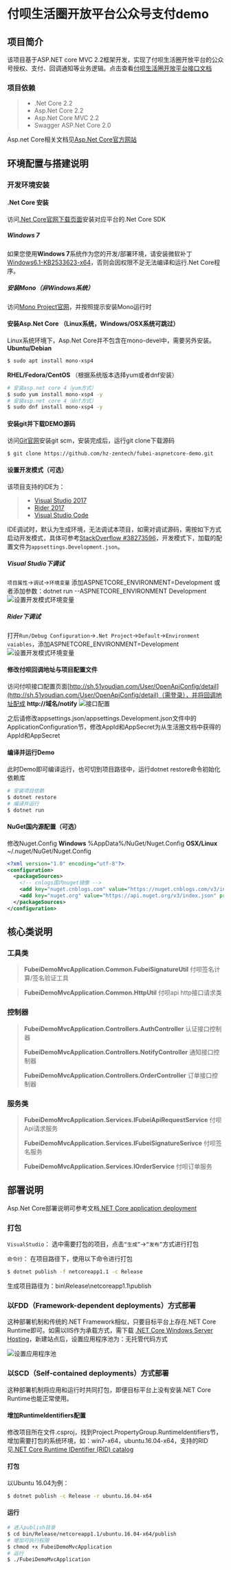 # 付呗生活圈开放平台公众号支付demo

## 项目简介
该项目基于ASP.NET core MVC 2.2框架开发，实现了付呗生活圈开放平台的公众号授权、支付、回调通知等业务逻辑。点击查看[付呗生活圈开放平台接口文档](https://www.gitbook.com/book/fubei/lifecircleopen-api)

### 项目依赖
>* .Net Core 2.2
>* Asp.Net Core 2.2
>* Asp.Net Core MVC 2.2
>* Swagger ASP.Net Core 2.0

Asp.net Core相关文档见[Asp.Net Core官方网站](https://docs.microsoft.com/en-us/aspnet/core/)

## 环境配置与搭建说明
### 开发环境安装
#### .Net Core 安装
访问[.Net Core官网下载页面](https://www.microsoft.com/net/download/core)安装对应平台的.Net Core SDK

##### Windows 7
如果您使用**Windows 7**系统作为您的开发/部署环境，请安装微软补丁[Windows6.1-KB2533623-x64](https://support.microsoft.com/en-us/help/2533623/microsoft-security-advisory-insecure-library-loading-could-allow-remote-code-execution)，否则会因权限不足无法编译和运行.Net Core程序。

##### 安装Mono（非Windows系统）
访问[Mono Project官网](http://www.mono-project.com/download/#download-lin)，并按照提示安装Mono运行时

#### 安装Asp.Net Core （Linux系统，Windows/OSX系统可跳过）
Linux系统环境下，Asp.Net Core并不包含在mono-devel中，需要另外安装。
**Ubuntu/Debian**
``` bash
$ sudo apt install mono-xsp4
```
**RHEL/Fedora/CentOS** （根据系统版本选择yum或者dnf安装）
``` bash
# 安装asp.net core 4（yum方式）
$ sudo yum install mono-xsp4 -y
# 安装asp.net core 4（dnf方式）
$ sudo dnf install mono-xsp4 -y
```

#### 安装git并下载DEMO源码
访问[Git官网](https://git-scm.com/downloads)安装git scm，安装完成后，运行git clone下载源码
``` bash
$ git clone https://github.com/hz-zentech/fubei-aspnetcore-demo.git
```
#### 设置开发模式（可选）
该项目支持的IDE为：
> * [Visual Studio 2017](https://www.visualstudio.com/downloads/)
> * [Rider 2017](https://www.jetbrains.com/rider/)
> * [Visual Studio Code](https://code.visualstudio.com/)

IDE调试时，默认为生成环境，无法调试本项目，如需对调试源码，需按如下方式启动开发模式，具体可参考[StackOverflow #38273596](https://stackoverflow.com/questions/38273596/net-core-project-json-commands-set-aspnetcore-environment)，开发模式下，加载的配置文件为`appsettings.Development.json`。

##### **Visual Studio**下调试
`项目属性`->`调试`->`环境变量`
添加ASPNETCORE_ENVIRONMENT=Development
或者添加参数：dotnet run --ASPNETCORE_ENVIRONMENT Development
![设置开发模式环境变量](http://hz-zentech-github.oss-cn-shanghai.aliyuncs.com/fubei-aspnetcore-demo/1497869481800.png)

##### **Rider**下调试
打开`Run/Debug Configuration`->`.Net Project`->`Default`->`Environment vaiables`，添加ASPNETCORE_ENVIRONMENT=Development
![设置开发模式环境变量](http://hz-zentech-github.oss-cn-shanghai.aliyuncs.com/fubei-aspnetcore-demo/1497869624008.png)

#### 修改付呗回调地址与项目配置文件
访问付呗接口配置页面[http://sh.51youdian.com/User/OpenApiConfig/detail](http://sh.51youdian.com/User/OpenApiConfig/detail)（需登录），并将回调地址配成 **http://域名/notify**
![接口配置](http://hz-zentech-github.oss-cn-shanghai.aliyuncs.com/fubei-aspnetcore-demo/1497886147121.png)

之后请修改appsettings.json/appsettings.Development.json文件中的ApplicationConfiguration节，修改AppId和AppSecret为从生活圈文档中获得的AppId和AppSecret

#### 编译并运行Demo
此时Demo即可编译运行，也可切到项目路径中，运行dotnet restore命令初始化依赖库
``` bash
# 安装项目依赖
$ dotnet restore
# 编译并运行
$ dotnet run
```

#### NuGet国内源配置（可选）
修改Nuget.Config
**Windows**   %AppData%/NuGet/Nuget.Config
**OSX/Linux** ~/.nuget/NuGet/Nuget.Config
``` xml
<?xml version="1.0" encoding="utf-8"?>
<configuration>
  <packageSources>
	<!-- cnlogs国内nuget镜像 -->
    <add key="nuget.cnblogs.com" value="https://nuget.cnblogs.com/v3/index.json" protocolVersion="3" />
    <add key="nuget.org" value="https://api.nuget.org/v3/index.json" protocolVersion="3" />
  </packageSources>
</configuration>
```


## 核心类说明
### 工具类
> **FubeiDemoMvcApplication.Common.FubeiSignatureUtil**
> 付呗签名计算/签名验证工具

> **FubeiDemoMvcApplication.Common.HttpUtil**
> 付呗api http接口请求类

### 控制器
> **FubeiDemoMvcApplication.Controllers.AuthController**
> 认证接口控制器
> 
> **FubeiDemoMvcApplication.Controllers.NotifyController**
> 通知接口控制器
>
> **FubeiDemoMvcApplication.Controllers.OrderController**
> 订单接口控制器

### 服务类
> **FubeiDemoMvcApplication.Services.IFubeiApiRequestService**
> 付呗Api请求服务
> 
> **FubeiDemoMvcApplication.Services.IFubeiSignatureSerivce**
> 付呗签名服务 
>
> **FubeiDemoMvcApplication.Services.IOrderService**
> 付呗订单服务

## 部署说明
Asp.Net Core部署说明可参考文档[.NET Core application deployment
](https://docs.microsoft.com/en-us/dotnet/core/deploying/index)

### 打包
`VisualStudio`：
选中需要打包的项目，点击`“生成”`->`“发布”`方式进行打包

`命令行`：
在项目路径下，使用以下命令进行打包
``` bash
$ dotnet publish -f netcoreapp1.1 -c Release
```
生成项目路径为：bin\Release\netcoreapp1.1\publish

### 以FDD（Framework-dependent deployments）方式部署
这种部署机制和传统的.NET Framework相似，只要目标平台上存在.NET Core Runtime即可。如需以IIS作为承载方式，需下载 [.NET Core Windows Server Hosting](https://go.microsoft.com/fwlink/?linkid=844461)，新建站点后，设置应用程序池为：无托管代码方式

![设置应用程序池](http://hz-zentech-github.oss-cn-shanghai.aliyuncs.com/fubei-aspnetcore-demo/1497873675861.png)

### 以SCD（Self-contained deployments）方式部署
这种部署机制将应用和运行时共同打包，即便目标平台上没有安装.NET Core Runtime也能正常使用。

#### 增加RuntimeIdentifiers配置
修改项目所在文件.csproj，找到Project.PropertyGroup.RuntimeIdentifiers节，增加需要打包的系统环境，如：win7-x64，ubuntu.16.04-x64，支持的RID见[.NET Core Runtime IDentifier (RID) catalog](https://docs.microsoft.com/en-us/dotnet/core/rid-catalog)

#### 打包
以Ubuntu 16.04为例：
``` bash
$ dotnet publish -c Release -r ubuntu.16.04-x64
```
#### 运行
``` bash
# 进入publish目录
$ cd bin/Release/netcoreapp1.1/ubuntu.16.04-x64/publish
# 增加可执行权限
$ chmod +x FubeiDemoMvcApplication
# 运行
$ ./FubeiDemoMvcApplication
```





